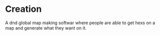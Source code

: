# Creation
A dnd global map making softwar where people are able to get hexs on a map and generate what they want on it.
